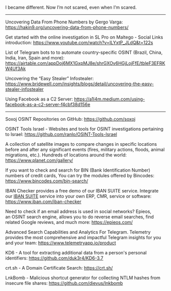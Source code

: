 
I became different. Now I’m not scared, even when I’m scared.

----

Uncovering Data From Phone Numbers by Gergo Varga: https://hakin9.org/uncovering-data-from-phone-numbers/

Get started with the online investigation in SL Pro on Maltego - Social Links introduction: https://www.youtube.com/watch?v=ILYxtP_JLdQ&t=122s

List of Telegram bots to to automate country-specific OSINT (Brazil, China, India, Iran, Spain and more): https://airtable.com/appDoj6MX1GxpMJ8e/shrGXOv6HGjLojFfE/tbleF3EFRKW4Uf3Ak

Uncovering the “Easy Stealer” Infostealer: https://www.bridewell.com/insights/blogs/detail/uncovering-the-easy-stealer-infostealer

Using Facebook as a C2 Server: https://a1l4m.medium.com/using-facebook-as-a-c2-server-f4cbf38d156e

----

Soxoj OSINT Repositories on GitHub: https://github.com/soxoj

OSINT Tools Israel - Websites and tools for OSINT investigations pertaining to Israel: https://github.com/ranlo/OSINT-Tools-Israel

A collection of satellite images to compare changes in specific locations before and after any significant events (fires, military actions, floods, animal migrations, etc.). Hundreds of locations around the world: https://www.planet.com/gallery/

If you want to check and search for BIN (Bank Identification Number) numbers of credit cards, You can try the modules offered by Bincodes: https://www.bincodes.com/bin-search/

IBAN Checker provides a free demo of our IBAN SUITE service. Integrate our [IBAN SUITE](https://www.iban.com/iban-suite) service into your own ERP, CMR, service or software: https://www.iban.com/iban-checker

Need to check if an email address is used in social networks? Epieos, an OSINT search engine, allows you to do reverse email searches, find related Google reviews, and much more: https://epieos.com/

Advanced Search Capabilities and Analytics For Telegram. Telemetry provides the most comprehensive and impactful Telegram insights for you and your team: https://www.telemetryapp.io/product

KD6 - A tool for extracting additional data from a person's personal identifiers: https://github.com/duk3r4/KD6-3.7

crt.sh - A Domain Certificate Search: https://crt.sh/

LnkBomb - Malicious shortcut generator for collecting NTLM hashes from insecure file shares: https://github.com/dievus/lnkbomb






